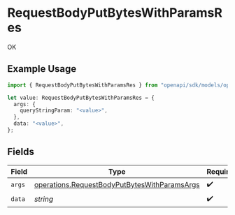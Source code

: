 # RequestBodyPutBytesWithParamsRes

OK

## Example Usage

```typescript
import { RequestBodyPutBytesWithParamsRes } from "openapi/sdk/models/operations";

let value: RequestBodyPutBytesWithParamsRes = {
  args: {
    queryStringParam: "<value>",
  },
  data: "<value>",
};
```

## Fields

| Field                                                                                                               | Type                                                                                                                | Required                                                                                                            | Description                                                                                                         |
| ------------------------------------------------------------------------------------------------------------------- | ------------------------------------------------------------------------------------------------------------------- | ------------------------------------------------------------------------------------------------------------------- | ------------------------------------------------------------------------------------------------------------------- |
| `args`                                                                                                              | [operations.RequestBodyPutBytesWithParamsArgs](../../../sdk/models/operations/requestbodyputbyteswithparamsargs.md) | :heavy_check_mark:                                                                                                  | N/A                                                                                                                 |
| `data`                                                                                                              | *string*                                                                                                            | :heavy_check_mark:                                                                                                  | N/A                                                                                                                 |